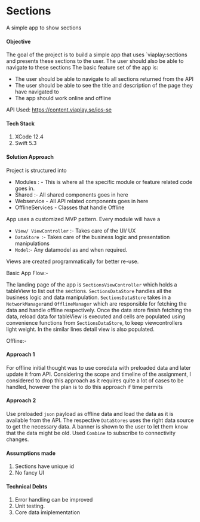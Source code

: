 # Sections
A simple app to show sections


#### Objective

The goal of the project is to build a simple app that uses `viaplay:sections and presents these sections to the user. The user should also be able to navigate to these sections
The basic feature set of the app is: 

-  The user should be able to navigate to all sections returned from the API
-  The user should be able to see the title and description of the page they have navigated to
-  The app should work online and offline

API Used: https://content.viaplay.se/ios-se

#### Tech Stack

1. XCode 12.4
2. Swift 5.3

#### Solution Approach

Project is structured into 

- Modules : - This is where all the specific module or feature related code goes in.
- Shared :- All shared components goes in here
- Webservice - All API related components goes in here
- OfflineServices - Classes that handle Offline 

App uses a customized MVP pattern. Every module will have a
- `View/ ViewController` :- Takes care of the UI/ UX
- `DataStore `:- Takes care of the business logic and presentation manipulations
- `Model`:- Any datamodel as and when required.

Views are created programmatically for better re-use.

Basic App Flow:-

The landing page of the app is `SectionsViewController` which holds a tableView to list out the sections. `SectionsDataStore` handles all the business logic and data manipulation. `SectionsDataStore` takes in a `NetworkManager`and `OfflineManager` which are responsible for fetching the data and handle offline respectively. Once the data store finish fetching the data, reload data for tableView is executed and cells are populated using convenience functions from `SectionsDataStore`, to keep viewcontrollers light weight. In the similar lines detail view is also populated.

Offline:- 
#### Approach 1
For offline initial thought was to use coredata with preloaded data and later update it from API. Considering the scope and timeline of the assignment, I considered to drop this approach as it requires quite a lot of cases to be handled, however the plan is to do this approach if time permits

#### Approach 2
Use preloaded `json` payload as offline data and load the data as it is available from the API. The respective `DataStores` uses the right data source to get the necessary data. A banner is shown to the user to let them know that the data might be old. Used `Combine` to subscribe to connectivity changes.


#### Assumptions made

1. Sections have unique id
2. No fancy UI

#### Technical Debts

1. Error handling can be improved
2. Unit testing.
3. Core data imiplementation
